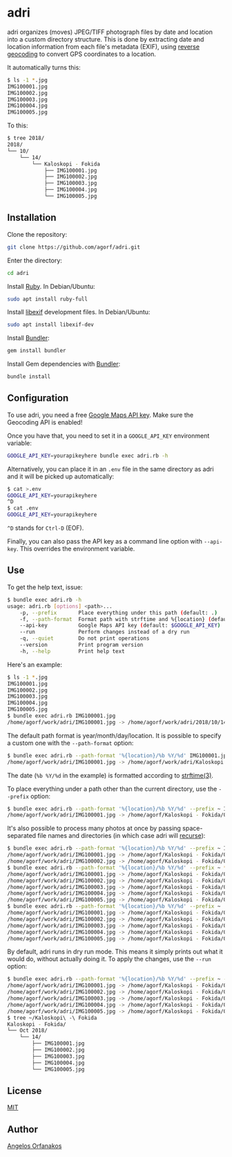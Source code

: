 # adri

adri organizes (moves) JPEG/TIFF photograph files by date and location into a
custom directory structure. This is done by extracting date and location
information from each file's metadata (EXIF), using [reverse geocoding][] to
convert GPS coordinates to a location.

It automatically turns this:

```sh
$ ls -1 *.jpg
IMG100001.jpg
IMG100002.jpg
IMG100003.jpg
IMG100004.jpg
IMG100005.jpg
```

To this:

```sh
$ tree 2018/
2018/
└── 10/
    └── 14/
        └── Kaloskopi - Fokida
            ├── IMG100001.jpg
            ├── IMG100002.jpg
            ├── IMG100003.jpg
            ├── IMG100004.jpg
            └── IMG100005.jpg
```

## Installation

Clone the repository:

```sh
git clone https://github.com/agorf/adri.git
```

Enter the directory:

```sh
cd adri
```

Install [Ruby][]. In Debian/Ubuntu:

```sh
sudo apt install ruby-full
```

Install [libexif][] development files. In Debian/Ubuntu:

```sh
sudo apt install libexif-dev
```

Install [Bundler][]:

```sh
gem install bundler
```

Install Gem dependencies with [Bundler][]:

```sh
bundle install
```

## Configuration

To use adri, you need a free [Google Maps API key][]. Make sure the Geocoding
API is enabled!

Once you have that, you need to set it in a `GOOGLE_API_KEY` environment
variable:

```sh
GOOGLE_API_KEY=yourapikeyhere bundle exec adri.rb -h
```

Alternatively, you can place it in an `.env` file in the same directory as adri
and it will be picked up automatically:

```sh
$ cat >.env
GOOGLE_API_KEY=yourapikeyhere
^D
$ cat .env
GOOGLE_API_KEY=yourapikeyhere
```

`^D` stands for `Ctrl-D` (EOF).

Finally, you can also pass the API key as a command line option with
`--api-key`. This overrides the environment variable.

## Use

To get the help text, issue:

```sh
$ bundle exec adri.rb -h
usage: adri.rb [options] <path>...
    -p, --prefix       Place everything under this path (default: .)
    -f, --path-format  Format path with strftime and %{location} (default: %Y/%m/%d/%{location})
    --api-key          Google Maps API key (default: $GOOGLE_API_KEY)
    --run              Perform changes instead of a dry run
    -q, --quiet        Do not print operations
    --version          Print program version
    -h, --help         Print help text
```

Here's an example:

```sh
$ ls -1 *.jpg
IMG100001.jpg
IMG100002.jpg
IMG100003.jpg
IMG100004.jpg
IMG100005.jpg
$ bundle exec adri.rb IMG100001.jpg
/home/agorf/work/adri/IMG100001.jpg -> /home/agorf/work/adri/2018/10/14/Kaloskopi - Fokida/IMG100001.jpg (DRY RUN)
```

The default path format is year/month/day/location. It is possible to specify a
custom one with the `--path-format` option:

```sh
$ bundle exec adri.rb --path-format '%{location}/%b %Y/%d' IMG100001.jpg
/home/agorf/work/adri/IMG100001.jpg -> /home/agorf/work/adri/Kaloskopi - Fokida/Oct 2018/14/IMG100001.jpg (DRY RUN)
```

The date (`%b %Y/%d` in the example) is formatted according to
[strftime(3)][strftime].

To place everything under a path other than the current directory, use the
`--prefix` option:

```sh
$ bundle exec adri.rb --path-format '%{location}/%b %Y/%d' --prefix ~ IMG100001.jpg
/home/agorf/work/adri/IMG100001.jpg -> /home/agorf/Kaloskopi - Fokida/Oct 2018/14/IMG100001.jpg (DRY RUN)
```

It's also possible to process many photos at once by passing space-separated
file names and directories (in which case adri will [recurse][]):

```sh
$ bundle exec adri.rb --path-format '%{location}/%b %Y/%d' --prefix ~ IMG100001.jpg IMG100002.jpg
/home/agorf/work/adri/IMG100001.jpg -> /home/agorf/Kaloskopi - Fokida/Oct 2018/14/IMG100001.jpg (DRY RUN)
/home/agorf/work/adri/IMG100002.jpg -> /home/agorf/Kaloskopi - Fokida/Oct 2018/14/IMG100002.jpg (DRY RUN)
$ bundle exec adri.rb --path-format '%{location}/%b %Y/%d' --prefix ~ *.jpg
/home/agorf/work/adri/IMG100001.jpg -> /home/agorf/Kaloskopi - Fokida/Oct 2018/14/IMG100001.jpg (DRY RUN)
/home/agorf/work/adri/IMG100002.jpg -> /home/agorf/Kaloskopi - Fokida/Oct 2018/14/IMG100002.jpg (DRY RUN)
/home/agorf/work/adri/IMG100003.jpg -> /home/agorf/Kaloskopi - Fokida/Oct 2018/14/IMG100003.jpg (DRY RUN)
/home/agorf/work/adri/IMG100004.jpg -> /home/agorf/Kaloskopi - Fokida/Oct 2018/14/IMG100004.jpg (DRY RUN)
/home/agorf/work/adri/IMG100005.jpg -> /home/agorf/Kaloskopi - Fokida/Oct 2018/14/IMG100005.jpg (DRY RUN)
$ bundle exec adri.rb --path-format '%{location}/%b %Y/%d' --prefix ~ .
/home/agorf/work/adri/IMG100001.jpg -> /home/agorf/Kaloskopi - Fokida/Oct 2018/14/IMG100001.jpg (DRY RUN)
/home/agorf/work/adri/IMG100002.jpg -> /home/agorf/Kaloskopi - Fokida/Oct 2018/14/IMG100002.jpg (DRY RUN)
/home/agorf/work/adri/IMG100003.jpg -> /home/agorf/Kaloskopi - Fokida/Oct 2018/14/IMG100003.jpg (DRY RUN)
/home/agorf/work/adri/IMG100004.jpg -> /home/agorf/Kaloskopi - Fokida/Oct 2018/14/IMG100004.jpg (DRY RUN)
/home/agorf/work/adri/IMG100005.jpg -> /home/agorf/Kaloskopi - Fokida/Oct 2018/14/IMG100005.jpg (DRY RUN)
```

By default, adri runs in dry run mode. This means it simply prints out what it
would do, without actually doing it. To apply the changes, use the `--run`
option:

```sh
$ bundle exec adri.rb --path-format '%{location}/%b %Y/%d' --prefix ~ --run *.jpg
/home/agorf/work/adri/IMG100001.jpg -> /home/agorf/Kaloskopi - Fokida/Oct 2018/14/IMG100001.jpg
/home/agorf/work/adri/IMG100002.jpg -> /home/agorf/Kaloskopi - Fokida/Oct 2018/14/IMG100002.jpg
/home/agorf/work/adri/IMG100003.jpg -> /home/agorf/Kaloskopi - Fokida/Oct 2018/14/IMG100003.jpg
/home/agorf/work/adri/IMG100004.jpg -> /home/agorf/Kaloskopi - Fokida/Oct 2018/14/IMG100004.jpg
/home/agorf/work/adri/IMG100005.jpg -> /home/agorf/Kaloskopi - Fokida/Oct 2018/14/IMG100005.jpg
$ tree ~/Kaloskopi\ -\ Fokida
Kaloskopi - Fokida/
└── Oct 2018/
    └── 14/
        ├── IMG100001.jpg
        ├── IMG100002.jpg
        ├── IMG100003.jpg
        ├── IMG100004.jpg
        └── IMG100005.jpg
```

## License

[MIT][]

## Author

[Angelos Orfanakos](https://agorf.gr/contact/)

[Bundler]: https://bundler.io/
[exiftool]: https://www.sno.phy.queensu.ca/~phil/exiftool/
[Google Maps API key]: https://cloud.google.com/maps-platform/#get-started
[libexif]: https://libexif.github.io/
[MIT]: https://github.com/agorf/adri/blob/master/LICENSE.txt
[Ruby]: https://www.ruby-lang.org/en/documentation/installation/
[recurse]: https://softwareengineering.stackexchange.com/a/184600/316578
[reverse geocoding]: https://developers.google.com/maps/documentation/javascript/examples/geocoding-reverse
[strftime]: http://man7.org/linux/man-pages/man3/strftime.3.html
